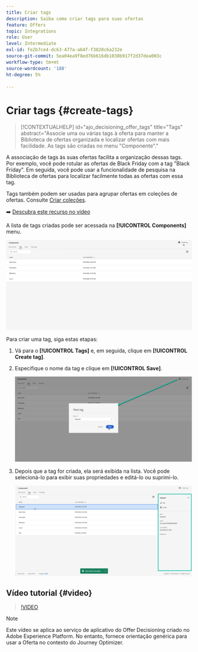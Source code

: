 ```yaml
---
title: Criar tags
description: Saiba como criar tags para suas ofertas
feature: Offers
topic: Integrations
role: User
level: Intermediate
exl-id: fe2b7ce4-dc63-477a-a64f-f3828c6a232e
source-git-commit: 5ea04ea9f8ed76b616db1038b917f2d37dea003c
workflow-type: tm+mt
source-wordcount: '188'
ht-degree: 5%

---
```


# Criar tags {#create-tags}

>[!CONTEXTUALHELP]
>id="ajo_decisioning_offer_tags"
>title="Tags"
>abstract="Associe uma ou várias tags à oferta para manter a Biblioteca de ofertas organizada e localizar ofertas com mais facilidade. As tags são criadas no menu &quot;Componente&quot;."

A associação de tags às suas ofertas facilita a organização dessas tags. Por exemplo, você pode rotular as ofertas de Black Friday com a tag &quot;Black Friday&quot;. Em seguida, você pode usar a funcionalidade de pesquisa na Biblioteca de ofertas para localizar facilmente todas as ofertas com essa tag.

Tags também podem ser usadas para agrupar ofertas em coleções de ofertas. Consulte [Criar coleções](../offer-library/creating-collections.md).

➡️ [Descubra este recurso no vídeo](#video)

A lista de tags criadas pode ser acessada na **[!UICONTROL Components]** menu.

![](../assets/tags_list.png)

Para criar uma tag, siga estas etapas:

1. Vá para o **[!UICONTROL Tags]** e, em seguida, clique em **[!UICONTROL Create tag]**.

1. Especifique o nome da tag e clique em **[!UICONTROL Save]**.

   ![](../assets/tags_create.png)

1. Depois que a tag for criada, ela será exibida na lista. Você pode selecioná-lo para exibir suas propriedades e editá-lo ou suprimi-lo.

   ![](../assets/tags_created.png)

## Vídeo tutorial {#video}

>[!VIDEO](https://video.tv.adobe.com/v/329374?quality=12)

>[!NOTE]
>
>Este vídeo se aplica ao serviço de aplicativo do Offer Decisioning criado no Adobe Experience Platform. No entanto, fornece orientação genérica para usar a Oferta no contexto do Journey Optimizer.
